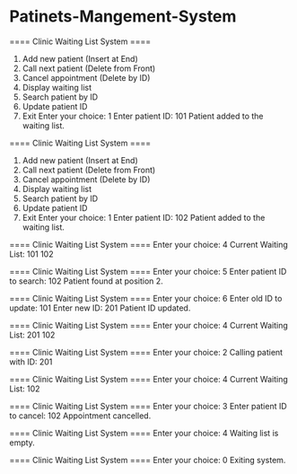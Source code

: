 # Patinets-Mangement-System

==== Clinic Waiting List System ====
1. Add new patient (Insert at End)
2. Call next patient (Delete from Front)
3. Cancel appointment (Delete by ID)
4. Display waiting list
5. Search patient by ID
6. Update patient ID
0. Exit
Enter your choice: 1
Enter patient ID: 101
Patient added to the waiting list.

==== Clinic Waiting List System ====
1. Add new patient (Insert at End)
2. Call next patient (Delete from Front)
3. Cancel appointment (Delete by ID)
4. Display waiting list
5. Search patient by ID
6. Update patient ID
0. Exit
Enter your choice: 1
Enter patient ID: 102
Patient added to the waiting list.

==== Clinic Waiting List System ====
Enter your choice: 4
Current Waiting List: 101 102 

==== Clinic Waiting List System ====
Enter your choice: 5
Enter patient ID to search: 102
Patient found at position 2.

==== Clinic Waiting List System ====
Enter your choice: 6
Enter old ID to update: 101
Enter new ID: 201
Patient ID updated.

==== Clinic Waiting List System ====
Enter your choice: 4
Current Waiting List: 201 102 

==== Clinic Waiting List System ====
Enter your choice: 2
Calling patient with ID: 201

==== Clinic Waiting List System ====
Enter your choice: 4
Current Waiting List: 102 

==== Clinic Waiting List System ====
Enter your choice: 3
Enter patient ID to cancel: 102
Appointment cancelled.

==== Clinic Waiting List System ====
Enter your choice: 4
Waiting list is empty.

==== Clinic Waiting List System ====
Enter your choice: 0
Exiting system.
